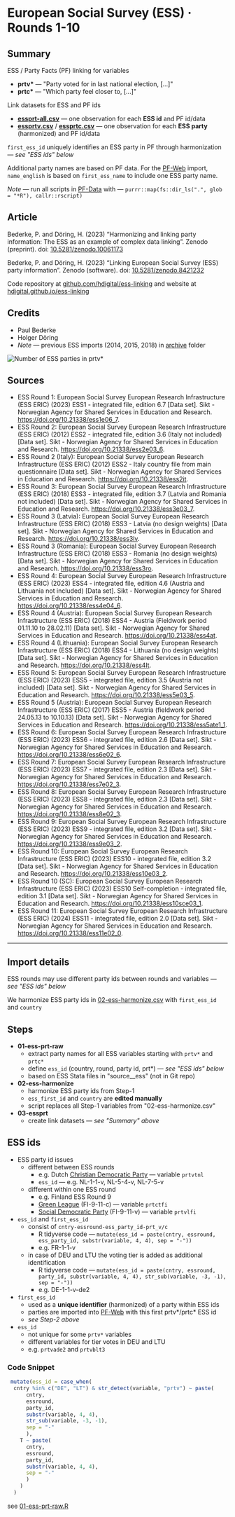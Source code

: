 # European Social Survey (ESS) · Rounds 1-10

## Summary

ESS / Party Facts (PF) linking for variables

+ __prtv*__ — "Party voted for in last national election, [...]"
+ __prtc*__ — "Which party feel closer to, [...]"

Link datasets for ESS and PF ids

+ [__essprt-all.csv__](essprt-all.csv) — one observation for each __ESS id__ and PF id/data
+ [__essprtv.csv__](essprtv.csv) / [__essprtc.csv__](../essprtc/essprtc.csv) — one
  observation for each __ESS party__ (harmonized) and PF id/data

`first_ess_id` uniquely identifies an ESS party in PF through harmonization — _see "ESS ids" below_

Additional party names are based on PF data. For the [PF-Web](https://partyfacts.herokuapp.com/data/essprtv/) import,
`name_english` is based on `first_ess_name` to include one ESS party name.

_Note_ — run all scripts in [PF-Data](https://github.com/hdigital/partyfactsdata/tree/main/import/essprtv) with — `purrr::map(fs::dir_ls(".", glob = "*R"), callr::rscript)`

## Article

Bederke, P. and Döring, H. (2023) “Harmonizing and linking party information: The ESS as an example of complex data linking”. Zenodo (preprint). doi: [10.5281/zenodo.10061173](https://doi.org/10.5281/zenodo.10061173)

Bederke, P. and Döring, H. (2023) “Linking European Social Survey (ESS) party information”. Zenodo (software). doi: [10.5281/zenodo.8421232](https://doi.org/10.5281/zenodo.8421232)

Code repository at [github.com/hdigital/ess-linking](https://github.com/hdigital/ess-linking/)
and website at [hdigital.github.io/ess-linking](https://hdigital.github.io/ess-linking/)

## Credits

+ Paul Bederke
+ Holger Döring
+ _Note_ — previous ESS imports (2014, 2015, 2018) in [archive](archive) folder

![Number of ESS parties in prtv*](essprtv.png)

## Sources

+ ESS Round 1: European Social Survey European Research Infrastructure (ESS ERIC) (2023) ESS1 - integrated file, edition 6.7 [Data set]. Sikt - Norwegian Agency for Shared Services in Education and Research. https://doi.org/10.21338/ess1e06_7.
+ ESS Round 2: European Social Survey European Research Infrastructure (ESS ERIC) (2012) ESS2 - integrated file, edition 3.6 (Italy not included) [Data set]. Sikt - Norwegian Agency for Shared Services in Education and Research. https://doi.org/10.21338/ess2e03_6.
+ ESS Round 2 (Italy): European Social Survey European Research Infrastructure (ESS ERIC) (2012) ESS2 - Italy country file from main questionnaire [Data set]. Sikt - Norwegian Agency for Shared Services in Education and Research. https://doi.org/10.21338/ess2it.
+ ESS Round 3: European Social Survey European Research Infrastructure (ESS ERIC) (2018) ESS3 - integrated file, edition 3.7 (Latvia and Romania not included) [Data set]. Sikt - Norwegian Agency for Shared Services in Education and Research. https://doi.org/10.21338/ess3e03_7.
+ ESS Round 3 (Latvia): European Social Survey European Research Infrastructure (ESS ERIC) (2018) ESS3 - Latvia (no design weights) [Data set]. Sikt - Norwegian Agency for Shared Services in Education and Research. https://doi.org/10.21338/ess3lv.
+ ESS Round 3 (Romania): European Social Survey European Research Infrastructure (ESS ERIC) (2018) ESS3 - Romania (no design weights) [Data set]. Sikt - Norwegian Agency for Shared Services in Education and Research. https://doi.org/10.21338/ess3ro.
+ ESS Round 4: European Social Survey European Research Infrastructure (ESS ERIC) (2023) ESS4 - integrated file, edition 4.6 (Austria and Lithuania not included) [Data set]. Sikt - Norwegian Agency for Shared Services in Education and Research. https://doi.org/10.21338/ess4e04_6.
+ ESS Round 4 (Austria): European Social Survey European Research Infrastructure (ESS ERIC) (2018) ESS4 - Austria (Fieldwork period 01.11.10 to 28.02.11) [Data set]. Sikt - Norwegian Agency for Shared Services in Education and Research. https://doi.org/10.21338/ess4at.
+ ESS Round 4 (Lithuania): European Social Survey European Research Infrastructure (ESS ERIC) (2018) ESS4 - Lithuania (no design weights) [Data set]. Sikt - Norwegian Agency for Shared Services in Education and Research. https://doi.org/10.21338/ess4lt.
+ ESS Round 5: European Social Survey European Research Infrastructure (ESS ERIC) (2023) ESS5 - integrated file, edition 3.5 (Austria not included) [Data set]. Sikt - Norwegian Agency for Shared Services in Education and Research. https://doi.org/10.21338/ess5e03_5.
+ ESS Round 5 (Austria): European Social Survey European Research Infrastructure (ESS ERIC) (2017) ESS5 - Austria (fieldwork period 24.05.13 to 10.10.13) [Data set]. Sikt - Norwegian Agency for Shared Services in Education and Research. https://doi.org/10.21338/ess5ate1_1.
+ ESS Round 6: European Social Survey European Research Infrastructure (ESS ERIC) (2023) ESS6 - integrated file, edition 2.6 [Data set]. Sikt - Norwegian Agency for Shared Services in Education and Research. https://doi.org/10.21338/ess6e02_6.
+ ESS Round 7: European Social Survey European Research Infrastructure (ESS ERIC) (2023) ESS7 - integrated file, edition 2.3 [Data set]. Sikt - Norwegian Agency for Shared Services in Education and Research. https://doi.org/10.21338/ess7e02_3.
+ ESS Round 8: European Social Survey European Research Infrastructure (ESS ERIC) (2023) ESS8 - integrated file, edition 2.3 [Data set]. Sikt - Norwegian Agency for Shared Services in Education and Research. https://doi.org/10.21338/ess8e02_3.
+ ESS Round 9: European Social Survey European Research Infrastructure (ESS ERIC) (2023) ESS9 - integrated file, edition 3.2 [Data set]. Sikt - Norwegian Agency for Shared Services in Education and Research. https://doi.org/10.21338/ess9e03_2.
+ ESS Round 10: European Social Survey European Research Infrastructure (ESS ERIC) (2023) ESS10 - integrated file, edition 3.2 [Data set]. Sikt - Norwegian Agency for Shared Services in Education and Research. https://doi.org/10.21338/ess10e03_2.
+ ESS Round 10 (SC): European Social Survey European Research Infrastructure (ESS ERIC) (2023) ESS10 Self-completion - integrated file, edition 3.1 [Data set]. Sikt - Norwegian Agency for Shared Services in Education and Research. https://doi.org/10.21338/ess10sce03_1.
+ ESS Round 11: European Social Survey European Research Infrastructure (ESS ERIC) (2024) ESS11 - integrated file, edition 2.0 [Data set]. Sikt - Norwegian Agency for Shared Services in Education and Research. https://doi.org/10.21338/ess11e02_0.

---

## Import details

ESS rounds may use different party ids between rounds and variables — _see "ESS ids" below_

We harmonize ESS party ids in [02-ess-harmonize.csv](02-ess-harmonize.csv)
with `first_ess_id`  and `country`

## Steps

+ __01-ess-prt-raw__
  + extract party names for all ESS variables starting with `prtv*` and `prtc*`
  + define `ess_id` (country, round, party id, prt*) — _see "ESS ids" below_
  + based on ESS Stata files in "source__ess" (not in Git repo)
+ __02-ess-harmonize__
  + harmonize ESS party ids from Step-1
  + `ess_first_id` and `country` are __edited manually__
  + script replaces all Step-1 variables from "02-ess-harmonize.csv"
+ __03-essprt__
  + create link datasets — _see "Summary" above_

## ESS ids

+ ESS party id issues
  + different between ESS rounds
    + e.g. Dutch [Christian Democratic Party](https://partyfacts.herokuapp.com/data/partyall/46447/) — variable `prtvtnl`
    + `ess_id` — e.g. NL-1-1-v, NL-5-4-v, NL-7-5-v
  + different within one ESS round
    + e.g. Finland ESS Round 9
    + [Green League](https://partyfacts.herokuapp.com/data/partyall/45319/) (FI-9-11-c) — variable `prtctfi`
    + [Social Democratic
      Party](https://partyfacts.herokuapp.com/data/partyall/46025/) (FI-9-11-v) —
      variable `prtvlfi`
+ `ess_id` and `first_ess_id`
  + consist of `cntry-essround-ess_party_id-prt_v/c`
    + R tidyverse code — `mutate(ess_id = paste(cntry, essround, ess_party_id,
    substr(variable, 4, 4), sep = "-"))`
    + e.g. FR-1-1-v
  + in case of DEU and LTU the voting tier is added as additional identification
    + R tidyverse code — `mutate(ess_id = paste(cntry, essround, party_id, substr(variable, 4, 4), str_sub(variable, -3, -1), sep = "-"))`
    + e.g. DE-1-1-v-de2
+ `first_ess_id`
  + used as a __unique identifier__ (harmonized) of a party within ESS ids
  + parties are imported into
  [PF-Web](https://partyfacts.herokuapp.com/data/essprtv/) with this first
  prtv*/prtc* ESS id
  + _see Step-2 above_
+ `ess_id`
  + not unique for some `prtv*` variables
  + different variables for tier votes in DEU and LTU
  + e.g. `prtvade2` and `prtvblt3`

### Code Snippet

```R
 mutate(ess_id = case_when(
  cntry %in% c("DE", "LT") & str_detect(variable, "prtv") ~ paste(
      cntry,
      essround,
      party_id,
      substr(variable, 4, 4),
      str_sub(variable, -3, -1),
      sep = "-"
      ),
    T ~ paste(
      cntry,
      essround,
      party_id,
      substr(variable, 4, 4),
      sep = "-"
      )
    )
  )
```

see [01-ess-prt-raw.R](01-ess-prt-raw.R)
